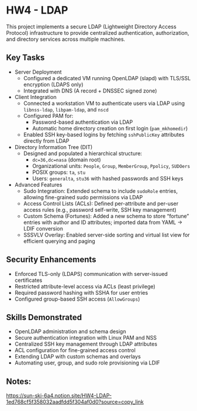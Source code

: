 # HW4 - LDAP
This project implements a secure LDAP (Lightweight Directory Access Protocol) infrastructure to provide centralized authentication, authorization, and directory services across multiple machines.

## Key Tasks
- Server Deployment
    - Configured a dedicated VM running OpenLDAP (slapd) with TLS/SSL encryption (LDAPS only)
    - Integrated with DNS (A record + DNSSEC signed zone)
- Client Integration
    - Connected a workstation VM to authenticate users via LDAP using `libnss-ldap`, `libpam-ldap`, and `nscd`
    - Configured PAM for:
        - Password-based authentication via LDAP
        - Automatic home directory creation on first login (`pam_mkhomedir`)
    - Enabled SSH key-based logins by fetching `sshPublicKey` attributes directly from LDAP
- Directory Information Tree (DIT)
    - Designed and populated a hierarchical structure:
        - `dc=36,dc=nasa` (domain root)
        - Organizational units: `People`, `Group`, `MemberGroup`, `Ppolicy`, `SUDOers`
        - POSIX groups: `ta`, `stu`
        - Users: `generalta`, `stu36` with hashed passwords and SSH keys
- Advanced Features
    - Sudo Integration: Extended schema to include `sudoRole` entries, allowing fine-grained sudo permissions via LDAP
    - Access Control Lists (ACLs): Defined per-attribute and per-user access rules (e.g., password self-write, SSH key management)
    - Custom Schema (Fortunes): Added a new schema to store “fortune” entries with author and ID attributes; imported data from YAML → LDIF conversion
    - SSSVLV Overlay: Enabled server-side sorting and virtual list view for efficient querying and paging

## Security Enhancements
- Enforced TLS-only (LDAPS) communication with server-issued certificates
- Restricted attribute-level access via ACLs (least privilege)
- Required password hashing with SSHA for user entries
- Configured group-based SSH access (`AllowGroups`)

## Skills Demonstrated
- OpenLDAP administration and schema design
- Secure authentication integration with Linux PAM and NSS
- Centralized SSH key management through LDAP attributes
- ACL configuration for fine-grained access control
- Extending LDAP with custom schemas and overlays
- Automating user, group, and sudo role provisioning via LDIF

## Notes:
https://sun-ski-6a4.notion.site/HW4-LDAP-1ed768cf5f358032aadfdd5f304af0d0?source=copy_link
